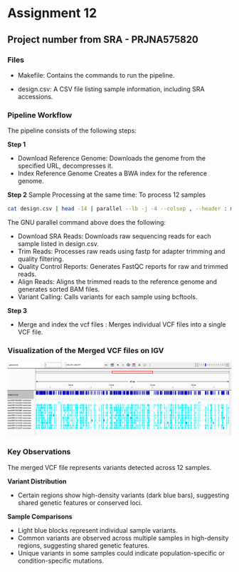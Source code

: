 # Assignment 12
## Project number from SRA - PRJNA575820 

### Files 
- Makefile: Contains the commands to run the pipeline.

- design.csv: A CSV file listing sample information, including SRA accessions.


### Pipeline Workflow
The pipeline consists of the following steps:

**Step 1**
- Download Reference Genome: Downloads the genome from the specified URL, decompresses it.
- Index Reference Genome
Creates a BWA index for the reference genome.

**Step 2**
Sample Processing at the same time: To process 12 samples
```bash
cat design.csv | head -14 | parallel --lb -j -4 --colsep , --header : make all SRR={run_accession} SAMPLE={sample_alias}
```

The GNU parallel command above does the following:

- Download SRA Reads: Downloads raw sequencing reads for each sample listed in design.csv.
- Trim Reads: Processes raw reads using fastp for adapter trimming and quality filtering.
- Quality Control Reports: Generates FastQC reports for raw and trimmed reads.
- Align Reads: Aligns the trimmed reads to the reference genome and generates sorted BAM files.
- Variant Calling: Calls variants for each sample using bcftools.

**Step 3**
- Merge and index the vcf files : Merges individual VCF files into a single VCF file.


### Visualization of the Merged VCF files on IGV
![alt text](image-1.png)

### Key Observations
The merged VCF file represents variants detected across 12 samples.

**Variant Distribution**

- Certain regions show high-density variants (dark blue bars), suggesting shared genetic features or conserved loci.

**Sample Comparisons**
- Light blue blocks represent individual sample variants.
- Common variants are observed across multiple samples in high-density regions, suggesting shared genetic features.
- Unique variants in some samples could indicate population-specific or condition-specific mutations.